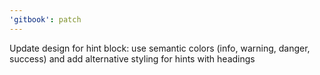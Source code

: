 ```yaml
---
'gitbook': patch
---
```


Update design for hint block: use semantic colors (info, warning, danger, success) and add alternative styling for hints with headings
